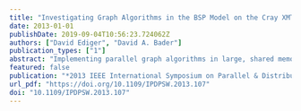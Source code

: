 ```yaml
---
title: "Investigating Graph Algorithms in the BSP Model on the Cray XMT"
date: 2013-01-01
publishDate: 2019-09-04T10:56:23.724062Z
authors: ["David Ediger", "David A. Bader"]
publication_types: ["1"]
abstract: "Implementing parallel graph algorithms in large, shared memory machines, such as the Cray XMT, can be challenging for programmers. Synchronization, deadlock, hot spotting, and others can be barriers to obtaining linear scalability. Alternative programming models, such as the bulk synchronous parallel programming model used in Google's Pregel, have been proposed for large graph analytics. This model eases programmer complexity by eliminating deadlock and simplifying data sharing. We investigate the algorithmic effects of the BSP model for graph algorithms and compare performance and scalability with hand-tuned, open source software using GraphCT. We analyze the innermost iterations of these algorithms to understand the differences in scalability between BSP and shared memory algorithms. We show that scalable performance can be obtained with graph algorithms in the BSP model on the Cray XMT. These algorithms perform within a factor of 10 of hand-tuned C code."
featured: false
publication: "*2013 IEEE International Symposium on Parallel & Distributed Processing, Workshops and Phd Forum, Cambridge, MA, USA, May 20-24, 2013*"
url_pdf: "https://doi.org/10.1109/IPDPSW.2013.107"
doi: "10.1109/IPDPSW.2013.107"
---
```


